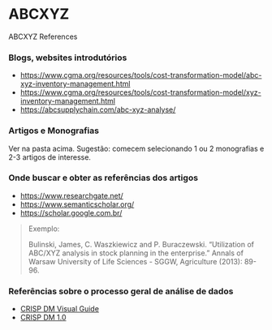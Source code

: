 # ABCXYZ

ABCXYZ References

### Blogs, websites introdutórios

* https://www.cgma.org/resources/tools/cost-transformation-model/abc-xyz-inventory-management.html
* https://www.cgma.org/resources/tools/cost-transformation-model/xyz-inventory-management.html
* https://abcsupplychain.com/abc-xyz-analyse/

### Artigos e Monografias

Ver na pasta acima. Sugestão: comecem selecionando 1 ou 2 monografias e 2-3 artigos de interesse.

### Onde buscar e obter as referências dos artigos

* https://www.researchgate.net/
* https://www.semanticscholar.org/
* https://scholar.google.com.br/

> Exemplo:
> 
> Bulinski, James, C. Waszkiewicz and P. Buraczewski. “Utilization of ABC/XYZ analysis in stock planning in the enterprise.” Annals of Warsaw University of Life Sciences - SGGW, Agriculture (2013): 89-96.

### Referências sobre o processo geral de análise de dados

* [CRISP DM Visual Guide](http://meusite.mackenzie.br/rogerio/TIC2021S1$/T1/crisp_visualguide.pdf)
* [CRISP DM 1.0](http://meusite.mackenzie.br/rogerio/TIC2021S1$/T1/crisp-dm.pdf)
